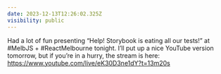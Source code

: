 ```yaml
---
date: 2023-12-13T12:26:02.325Z
visibility: public
---
```


Had a lot of fun presenting “Help! Storybook is eating all our tests!” at #MelbJS + #ReactMelbourne tonight. I’ll put up a nice YouTube version tomorrow, but if you’re in a hurry, the stream is here:  https://www.youtube.com/live/eK30D3ne1dY?t=13m20s
